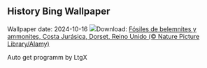 ## History Bing Wallpaper
Wallpaper date: 2024-10-16
![](https://www.bing.com/th?id=OHR.FossilsDorset_ES-ES7126242224_UHD.jpg&w=1000)Download: [Fósiles de belemnites y ammonites, Costa Jurásica, Dorset, Reino Unido (© Nature Picture Library/Alamy)](https://www.bing.com/th?id=OHR.FossilsDorset_ES-ES7126242224_UHD.jpg)

Auto get programm by LtgX
